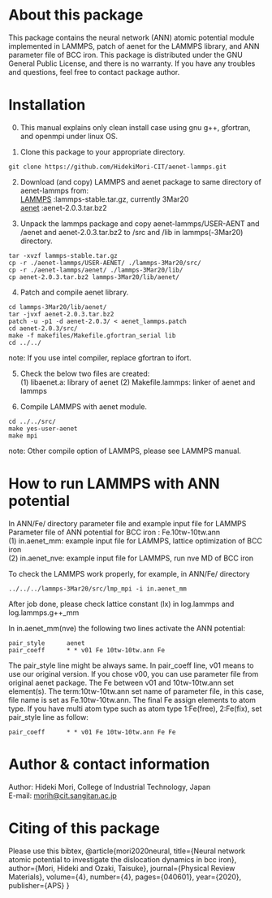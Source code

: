 # About this package

This package contains the neural network (ANN) atomic potential module implemented in LAMMPS, patch of aenet for the LAMMPS library, and ANN parameter file of BCC iron.
This package is distributed under the GNU General Public License, and there is no warranty.
If you have any troubles and questions, feel free to contact package author.

# Installation

0. This manual explains only clean install case using gnu g++, gfortran, and openmpi under linux OS. 
  
1. Clone this package to your appropriate directory.
``` 
git clone https://github.com/HidekiMori-CIT/aenet-lammps.git
```

2. Download (and copy) LAMMPS and aenet package to same directory of aenet-lammps from:  
[LAMMPS](https://lammps.sandia.gov/) :lammps-stable.tar.gz, currently 3Mar20  
[aenet](http://ann.atomistic.net/) :aenet-2.0.3.tar.bz2  

3. Unpack the lammps package and copy aenet-lammps/USER-AENT and /aenet and aenet-2.0.3.tar.bz2 to /src and /lib in lammps(-3Mar20) directory.
```
tar -xvzf lammps-stable.tar.gz
cp -r ./aenet-lammps/USER-AENET/ ./lammps-3Mar20/src/
cp -r ./aenet-lammps/aenet/ ./lammps-3Mar20/lib/
cp aenet-2.0.3.tar.bz2 lammps-3Mar20/lib/aenet/
```

4. Patch and compile aenet library.
```
cd lammps-3Mar20/lib/aenet/
tar -jvxf aenet-2.0.3.tar.bz2
patch -u -p1 -d aenet-2.0.3/ < aenet_lammps.patch
cd aenet-2.0.3/src/
make -f makefiles/Makefile.gfortran_serial lib
cd ../../
```
note: If you use intel compiler, replace gfortran to ifort.  

5. Check the below two files are created:  
(1) libaenet.a: library of aenet 
(2) Makefile.lammps: linker of aenet and lammps  

6. Compile LAMMPS with aenet module.
```
cd ../../src/
make yes-user-aenet
make mpi
```
note: Other compile option of LAMMPS, please see LAMMPS manual.

# How to run LAMMPS with ANN potential

In ANN/Fe/ directory parameter file and example input file for LAMMPS  
Parameter file of ANN potential for BCC iron : Fe.10tw-10tw.ann  
(1) in.aenet_mm: example input file for LAMMPS, lattice optimization of BCC iron  
(2) in.aenet_nve: example input file for LAMMPS, run nve MD of BCC iron  

To check the LAMMPS work properly, for example, in ANN/Fe/ directory
```
../../../lammps-3Mar20/src/lmp_mpi -i in.aenet_mm
```
After job done, please check lattice constant (lx) in log.lammps and log.lammps.g++_mm

In in.aenet_mm(nve) the following two lines activate the ANN potential:
```
pair_style      aenet
pair_coeff      * * v01 Fe 10tw-10tw.ann Fe
```

The pair_style line might be always same.
In pair_coeff line, v01 means to use our original version. 
If you chose v00, you can use parameter file from original aenet package.
The Fe between v01 and 10tw-10tw.ann set element(s).
The term:10tw-10tw.ann set name of parameter file, in this case, file name is set as Fe.10tw-10tw.ann.
The final Fe assign elements to atom type.
If you have multi atom type such as atom type 1:Fe(free), 2:Fe(fix), set pair_style line as follow:  
```
pair_coeff      * * v01 Fe 10tw-10tw.ann Fe Fe 
```
# Author & contact information
Author: Hideki Mori, College of Industrial Technology, Japan  
E-mail: morih@cit.sangitan.ac.jp

# Citing of this package
Please use this bibtex,
@article{mori2020neural,
  title={Neural network atomic potential to investigate the dislocation dynamics in bcc iron},
  author={Mori, Hideki and Ozaki, Taisuke},
  journal={Physical Review Materials},
  volume={4},
  number={4},
  pages={040601},
  year={2020},
  publisher={APS}
}
